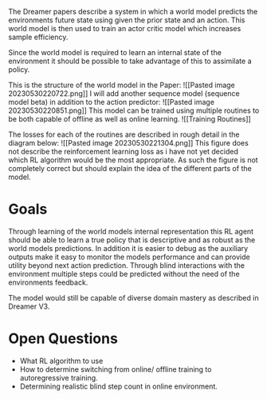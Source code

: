 The Dreamer papers describe a system in which a world model predicts the environments future state using given the prior state and an action. This world model is then used to train an actor critic model which increases sample efficiency.

Since the world model is required to learn an internal state of the environment it should be possible to take advantage of this to assimilate a policy.

This is the structure of the world model in the Paper:
![[Pasted image 20230530220722.png]]
I will add another sequence model (sequence model beta) in addition to the action predictor:
![[Pasted image 20230530220851.png]]
This model can be trained using multiple routines to be both capable of offline as well as online learning. 
![[Training Routines]]

The losses for each of the routines are described in rough detail in the diagram below:
![[Pasted image 20230530221304.png]]
This figure does not describe the reinforcement learning loss as i have not yet decided which RL algorithm would be the most appropriate. As such the figure is not completely correct but should explain the idea of the different parts of the model.

# Goals 
Through learning of the world models internal representation this RL agent should be able to learn a true policy that is descriptive and as robust as the world models predictions.  In addition it is easier to debug as the auxiliary outputs make it easy to monitor the models performance and can provide utility beyond next action prediction. Through blind interactions with the environment multiple steps could be predicted without the need of the environments feedback. 

The model would still be capable of diverse domain mastery as described in Dreamer V3.

# Open Questions
- What RL algorithm to use
- How to determine switching from online/ offline training to autoregressive training. 
- Determining realistic blind step count in online environment.